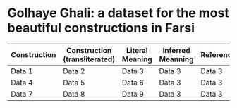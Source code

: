 # Golhaye Ghali: a dataset for the most beautiful constructions in Farsi

| Construction | Construction (transliterated) | Literal Meaning | Inferred Meanning | References |
|----------|----------|----------|----------|----------|
| Data 1   | Data 2   | Data 3   | Data 3   | Data 3   |
| Data 4   | Data 5   | Data 6   | Data 3   | Data 3   |
| Data 7   | Data 8   | Data 9   | Data 3   | Data 3   |
